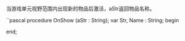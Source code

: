 当游戏单元视野范围内出现新的物品后激活，aStr返回物品名称。

``pascal
procedure OnShow (aStr : String);
var
   Str, Name : String;
begin
   

end;
```
